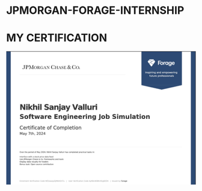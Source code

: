 # JPMORGAN-FORAGE-INTERNSHIP
 
# MY CERTIFICATION

![Certificate](docs/JPMorganForageCertificate.jpg)
